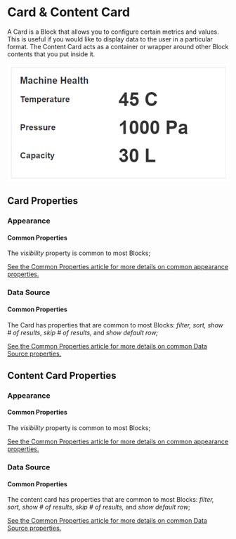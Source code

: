 # Card & Content Card

A Card is a Block that allows you to configure certain metrics and values. This is useful if you would like to display data to the user in a particular format. The Content Card acts as a container or wrapper around other Block contents that you put inside it.

![](<../../.gitbook/assets/image (419).png>)

## Card Properties

### Appearance

#### Common Properties

The _visibility_ property is common to most Blocks;

[See the Common Properties article for more details on common appearance properties.](../common-properties.md#appearance)

### Data Source

#### Common Properties&#x20;

The Card has properties that are common to most Blocks: _filter, sort, show # of results_, _skip # of results,_ and _show default row;_

[See the Common Properties article for more details on common Data Source properties.](../common-properties.md#data-source)

## Content Card Properties

### Appearance

#### Common Properties

The _visibility_ property is common to most Blocks;

[See the Common Properties article for more details on common appearance properties.](../common-properties.md#appearance)

### Data Source

#### Common Properties&#x20;

The content card has properties that are common to most Blocks: _filter, sort, show # of results_, _skip # of results,_ and _show default row_;

[See the Common Properties article for more details on common Data Source properties.](../common-properties.md#data-source)
